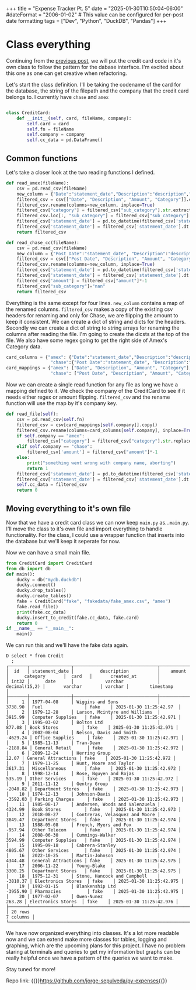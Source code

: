 +++
title = "Expense Tracker Pt. 5"
date = "2025-01-30T10:50:04-06:00"
#dateFormat = "2006-01-02" # This value can be configured for per-post date formatting
tags = ["Dev", "Python", "DuckDB", "Pandas"]
+++

# Class everything 

Continuing from the [previous post](./expense-tracker-pt4.md), we will put the credit card code in it's own class to follow the pattern for the dabase interface. I'm excited about this one as one can get creative when refactoring. 

Let's start the class definition. I'll be taking the codename of the card for the database, the string of the filepath and the company that the credit card belongs to. I currently have `chase` and `amex`

```python

class CreditCard:
    def __init__(self, card, fileName, company):
        self.card = card
        self.fn = fileName
        self.company = company
        self.cc_data = pd.DataFrame()
```

## Common functions

Let's take a closer look at the two reading functions I defined. 

```python
def read_amex(fileName):
    csv = pd.read_csv(fileName)
    new_column = {"Date":"statement_date","Description":"description","Category":"sub_category","Amount":"amount"}
    filtered_csv = csv[["Date", "Description", "Amount", "Category"]].copy()
    filtered_csv.rename(columns=new_column, inplace=True)
    filtered_csv["category"] = filtered_csv["sub_category"].str.extract(r"(.+)-")
    filtered_csv.loc[:, "sub_category"] = filtered_csv["sub_category"].str.replace(".+-","", regex=True)
    filtered_csv['statement_date'] = pd.to_datetime(filtered_csv['statement_date'],format="%m/%d/%Y")
    filtered_csv['statement_date'] = filtered_csv['statement_date'].dt.strftime('%Y-%m-%d')
    return filtered_csv

def read_chase_cc(fileName):
    csv = pd.read_csv(fileName)
    new_column = {"Post Date":"statement_date", "Description":"description", "Category":"category", "Amount":"amount"}
    filtered_csv = csv[["Post Date", "Description", "Amount", "Category"]].copy()
    filtered_csv.rename(columns=new_column, inplace=True)
    filtered_csv['statement_date'] = pd.to_datetime(filtered_csv['statement_date'],format="%m/%d/%Y")
    filtered_csv['statement_date'] = filtered_csv['statement_date'].dt.strftime('%Y-%m-%d')
    filtered_csv['amount'] = filtered_csv["amount"]*-1
    filtered_csv["sub_category"]="nan"
    return filtered_csv
```


Everything is the same except for four lines. `new_column` contains a map of the renamed columns. `filtered_csv` makes a copy of the existing csv headers for renaming and only for Chase, we are flipping the amount to keep it consistent. We can create a dict of string and dicts for the headers. Secondly we can create a dict of string to string arrays for renaming the columns after reading the file. I'm going to create the dicsts at the top of the file. We also have some regex going to get the right side of Amex's Category data. 

```python
card_columns = {"amex": {"Date":"statement_date","Description":"description","Category":"category","Amount":"amount"},
                 "chase":{"Post Date":"statement_date", "Description":"description", "Category":"category", "Amount":"amount"}}
card_mappings = {"amex": ["Date", "Description", "Amount", "Category"],
                 "chase": ["Post Date", "Description", "Amount", "Category"]}
```

Now we can create a single read function for any file as long we have a mapping defined to it. We check the company of the CreditCard to see if it needs either regex or amount flipping. `filtered_csv` and the rename function will use the map by it's company key. 


```python
def read_file(self):
    csv = pd.read_csv(self.fn)
    filtered_csv = csv[card_mappings[self.company]].copy()
    filtered_csv.rename(columns=card_columns[self.company], inplace=True)
    if self.company == "amex":
        filtered_csv["category"] = filtered_csv["category"].str.replace(".+-","",regex=True)
    elif self.company == "chase":
        filtered_csv['amount'] = filtered_csv["amount"]*-1
    else:
        print("something went wrong with company name, aborting")
        return 1
    filtered_csv['statement_date'] = pd.to_datetime(filtered_csv['statement_date'],format="%m/%d/%Y")
    filtered_csv['statement_date'] = filtered_csv['statement_date'].dt.strftime('%Y-%m-%d')
    self.cc_data = filtered_csv
    return 0
```

## Moving everything to it's own file

Now that we have a credit card class we can now keep `main.py` as...`main.py`. I'll move the class to it's own file and import everything to handle functionality. For the class, I could use a wrapper function that inserts into the database but we'll keep it seperate for now. 


Now we can have a small main file. 

```python
from CreditCard import CreditCard
from db import db
def main():
    ducky = db("mydb.duckdb")
    ducky.connect()
    ducky.drop_tables()
    ducky.create_tables()
    fake = CreditCard("fake", "fakedata/fake_amex.csv", "amex")
    fake.read_file()
    print(fake.cc_data)
    ducky.insert_to_credit(fake.cc_data, fake.card)
    return 0
if __name__ == "__main__":
    main()
```

We can run this and we'll have the fake data again. 

```
D select * from Credit
  ;
┌───────┬────────────────┬────────────────────────────────┬───────────────┬─────────────────────┬─────────┬─────────────────────────┐
│  id   │ statement_date │          description           │    amount     │      category       │  card   │       created_at        │
│ int32 │      date      │            varchar             │ decimal(15,2) │       varchar       │ varchar │        timestamp        │
├───────┼────────────────┼────────────────────────────────┼───────────────┼─────────────────────┼─────────┼─────────────────────────┤
│     1 │ 1977-04-08     │ Wiggins and Sons               │       3738.90 │ Fuel                │ fake    │ 2025-01-30 11:25:42.97  │
│     2 │ 1979-12-28     │ Larson, Mcintyre and Williams  │       3915.99 │ Computer Supplies   │ fake    │ 2025-01-30 11:25:42.971 │
│     3 │ 1995-03-02     │ Bolton Ltd                     │        877.08 │ Book Stores         │ fake    │ 2025-01-30 11:25:42.971 │
│     4 │ 2002-08-04     │ Nelson, Davis and Smith        │      -4629.24 │ Office Supplies     │ fake    │ 2025-01-30 11:25:42.971 │
│     5 │ 1985-11-13     │ Tran-Dean                      │      -2188.84 │ General Retail      │ fake    │ 2025-01-30 11:25:42.972 │
│     6 │ 2009-12-24     │ Herring Group                  │         12.07 │ General Attractions │ fake    │ 2025-01-30 11:25:42.972 │
│     7 │ 1979-11-25     │ Hunt, Moore and Taylor         │       3617.31 │ Miscellaneous       │ fake    │ 2025-01-30 11:25:42.972 │
│     8 │ 1998-12-14     │ Rose, Nguyen and Rojas         │        535.19 │ Other Services      │ fake    │ 2025-01-30 11:25:42.972 │
│     9 │ 2011-11-12     │ Gentry Group                   │      -2040.82 │ Department Stores   │ fake    │ 2025-01-30 11:25:42.973 │
│    10 │ 1974-12-13     │ Johnson-Davis                  │      -3592.03 │ Parking Charges     │ fake    │ 2025-01-30 11:25:42.973 │
│    11 │ 1985-08-17     │ Andersen, Woods and Valenzuela │       4324.99 │ Book Stores         │ fake    │ 2025-01-30 11:25:42.973 │
│    12 │ 2018-08-27     │ Contreras, Velasquez and Moore │       3849.47 │ Department Stores   │ fake    │ 2025-01-30 11:25:42.974 │
│    13 │ 1988-05-08     │ French, Myers and Fox          │       -957.94 │ Other Telecom       │ fake    │ 2025-01-30 11:25:42.974 │
│    14 │ 2008-06-30     │ Cummings-Walker                │       3594.99 │ Computer Supplies   │ fake    │ 2025-01-30 11:25:42.974 │
│    15 │ 1995-09-18     │ Cabrera-Stanley                │       4805.67 │ Other Services      │ fake    │ 2025-01-30 11:25:42.974 │
│    16 │ 2022-10-25     │ Martin-Johnson                 │       4344.48 │ General Attractions │ fake    │ 2025-01-30 11:25:42.975 │
│    17 │ 2006-11-22     │ Young-Blake                    │       3300.25 │ Department Stores   │ fake    │ 2025-01-30 11:25:42.975 │
│    18 │ 1975-12-31     │ Stone, Hancock and Campbell    │      -3810.37 │ Electronics Stores  │ fake    │ 2025-01-30 11:25:42.975 │
│    19 │ 1992-01-15     │ Blankenship Ltd                │      -3955.90 │ Pharmacies          │ fake    │ 2025-01-30 11:25:42.975 │
│    20 │ 1977-02-07     │ Owen-Nunez                     │        263.28 │ Electronics Stores  │ fake    │ 2025-01-30 11:25:42.976 │
├───────┴────────────────┴────────────────────────────────┴───────────────┴─────────────────────┴─────────┴─────────────────────────┤
│ 20 rows                                                                                                                 7 columns │
└───────────────────────────────────────────────────────────────────────────────────────────────────────────────────────────────────┘
```

We have now organized everything into classes. It's a lot more readable now and we can extend make more classes for tables, logging and graphing, which are the upcoming plans for this project. I have no problem staring at terminals and queries to get my information but graphs can be really helpful once we have a pattern of the queries we want to make. 

Stay tuned for more!

Repo link: {{<link href="https://github.com/jorge-sepulveda/py-expenses">}}https://github.com/jorge-sepulveda/py-expenses{{</link>}}
